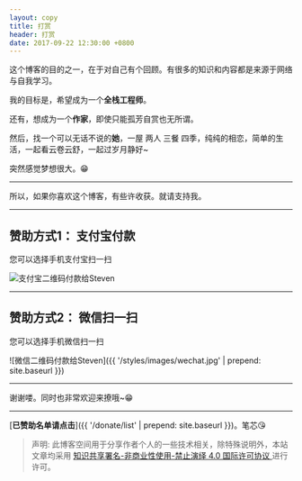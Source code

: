 ```yaml
---
layout: copy
title: 打赏
header: 打赏
date: 2017-09-22 12:30:00 +0800
---
```


这个博客的目的之一，在于对自己有个回顾。有很多的知识和内容都是来源于网络与自我学习。

我的目标是，希望成为一个**全栈工程师**。

还有，想成为一个**作家**，即使只能孤芳自赏也无所谓。

然后，找一个可以无话不说的**她**，一屋 两人 三餐 四季，纯纯的相恋，简单的生活，一起看云卷云舒，一起过岁月静好~

突然感觉梦想很大。😁

-----------------------------------------

所以，如果你喜欢这个博客，有些许收获。就请支持我。

-----------------------------------------

## 赞助方式1： 支付宝付款

您可以选择手机支付宝扫一扫

<img src="{{ '/styles/images/zhifubao.jpg' | prepend: site.baseurl }}" alt="支付宝二维码付款给Steven" />

-----------------------------------------

## 赞助方式2： 微信扫一扫

您可以选择手机微信扫一扫

![微信二维码付款给Steven]({{ '/styles/images/wechat.jpg' | prepend: site.baseurl }})

------------------------------------------

谢谢喽。同时也非常欢迎来撩哦~😁


-------------------------------------------

[**已赞助名单请点击**]({{ '/donate/list' | prepend: site.baseurl }})。笔芯😘

>声明: 此博客空间用于分享作者个人的一些技术相关，除特殊说明外，本站文章均采用 <a rel="license" href="https://creativecommons.org/licenses/by-nc-nd/4.0/deed.zh"> 知识共享署名-非商业性使用-禁止演绎 4.0 国际许可协议 </a>进行许可。
